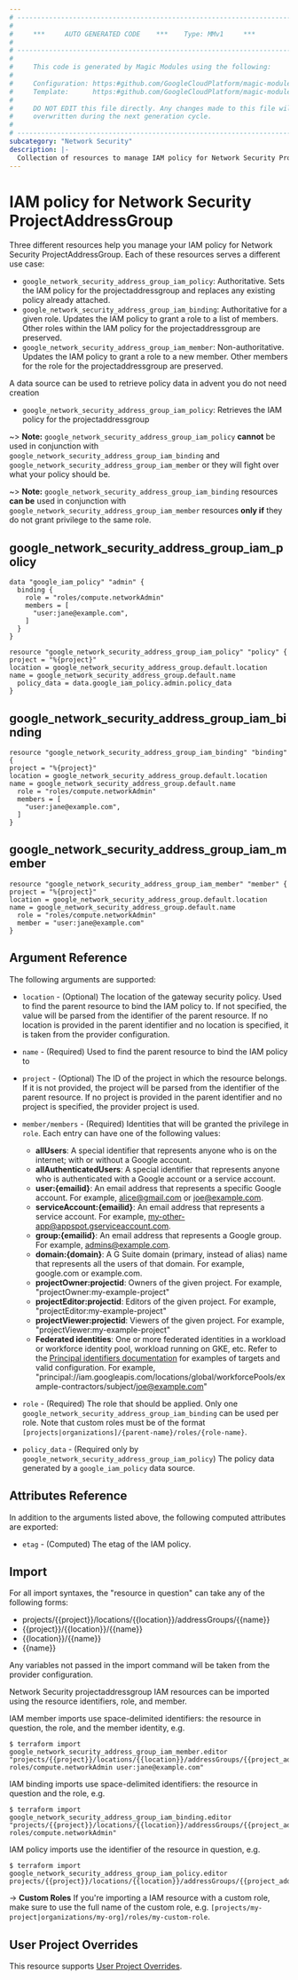 ```yaml
---
# ----------------------------------------------------------------------------
#
#     ***     AUTO GENERATED CODE    ***    Type: MMv1     ***
#
# ----------------------------------------------------------------------------
#
#     This code is generated by Magic Modules using the following:
#
#     Configuration: https:#github.com/GoogleCloudPlatform/magic-modules/tree/main/mmv1/products/networksecurity/ProjectAddressGroup.yaml
#     Template:      https:#github.com/GoogleCloudPlatform/magic-modules/tree/main/mmv1/templates/terraform/resource_iam.html.markdown.tmpl
#
#     DO NOT EDIT this file directly. Any changes made to this file will be
#     overwritten during the next generation cycle.
#
# ----------------------------------------------------------------------------
subcategory: "Network Security"
description: |-
  Collection of resources to manage IAM policy for Network Security ProjectAddressGroup
---
```


# IAM policy for Network Security ProjectAddressGroup

Three different resources help you manage your IAM policy for Network Security ProjectAddressGroup. Each of these resources serves a different use case:

* `google_network_security_address_group_iam_policy`: Authoritative. Sets the IAM policy for the projectaddressgroup and replaces any existing policy already attached.
* `google_network_security_address_group_iam_binding`: Authoritative for a given role. Updates the IAM policy to grant a role to a list of members. Other roles within the IAM policy for the projectaddressgroup are preserved.
* `google_network_security_address_group_iam_member`: Non-authoritative. Updates the IAM policy to grant a role to a new member. Other members for the role for the projectaddressgroup are preserved.

A data source can be used to retrieve policy data in advent you do not need creation

* `google_network_security_address_group_iam_policy`: Retrieves the IAM policy for the projectaddressgroup

~> **Note:** `google_network_security_address_group_iam_policy` **cannot** be used in conjunction with `google_network_security_address_group_iam_binding` and `google_network_security_address_group_iam_member` or they will fight over what your policy should be.

~> **Note:** `google_network_security_address_group_iam_binding` resources **can be** used in conjunction with `google_network_security_address_group_iam_member` resources **only if** they do not grant privilege to the same role.



## google_network_security_address_group_iam_policy

```hcl
data "google_iam_policy" "admin" {
  binding {
    role = "roles/compute.networkAdmin"
    members = [
      "user:jane@example.com",
    ]
  }
}

resource "google_network_security_address_group_iam_policy" "policy" {
project = "%{project}"
location = google_network_security_address_group.default.location
name = google_network_security_address_group.default.name
  policy_data = data.google_iam_policy.admin.policy_data
}
```

## google_network_security_address_group_iam_binding

```hcl
resource "google_network_security_address_group_iam_binding" "binding" {
project = "%{project}"
location = google_network_security_address_group.default.location
name = google_network_security_address_group.default.name
  role = "roles/compute.networkAdmin"
  members = [
    "user:jane@example.com",
  ]
}
```

## google_network_security_address_group_iam_member

```hcl
resource "google_network_security_address_group_iam_member" "member" {
project = "%{project}"
location = google_network_security_address_group.default.location
name = google_network_security_address_group.default.name
  role = "roles/compute.networkAdmin"
  member = "user:jane@example.com"
}
```


## Argument Reference

The following arguments are supported:

* `location` - (Optional) The location of the gateway security policy.
 Used to find the parent resource to bind the IAM policy to. If not specified,
  the value will be parsed from the identifier of the parent resource. If no location is provided in the parent identifier and no
  location is specified, it is taken from the provider configuration.
* `name` - (Required) Used to find the parent resource to bind the IAM policy to

* `project` - (Optional) The ID of the project in which the resource belongs.
    If it is not provided, the project will be parsed from the identifier of the parent resource. If no project is provided in the parent identifier and no project is specified, the provider project is used.

* `member/members` - (Required) Identities that will be granted the privilege in `role`.
  Each entry can have one of the following values:
  * **allUsers**: A special identifier that represents anyone who is on the internet; with or without a Google account.
  * **allAuthenticatedUsers**: A special identifier that represents anyone who is authenticated with a Google account or a service account.
  * **user:{emailid}**: An email address that represents a specific Google account. For example, alice@gmail.com or joe@example.com.
  * **serviceAccount:{emailid}**: An email address that represents a service account. For example, my-other-app@appspot.gserviceaccount.com.
  * **group:{emailid}**: An email address that represents a Google group. For example, admins@example.com.
  * **domain:{domain}**: A G Suite domain (primary, instead of alias) name that represents all the users of that domain. For example, google.com or example.com.
  * **projectOwner:projectid**: Owners of the given project. For example, "projectOwner:my-example-project"
  * **projectEditor:projectid**: Editors of the given project. For example, "projectEditor:my-example-project"
  * **projectViewer:projectid**: Viewers of the given project. For example, "projectViewer:my-example-project"
  * **Federated identities**: One or more federated identities in a workload or workforce identity pool, workload running on GKE, etc. Refer to the [Principal identifiers documentation](https://cloud.google.com/iam/docs/principal-identifiers#allow) for examples of targets and valid configuration. For example, "principal://iam.googleapis.com/locations/global/workforcePools/example-contractors/subject/joe@example.com"

* `role` - (Required) The role that should be applied. Only one
    `google_network_security_address_group_iam_binding` can be used per role. Note that custom roles must be of the format
    `[projects|organizations]/{parent-name}/roles/{role-name}`.

* `policy_data` - (Required only by `google_network_security_address_group_iam_policy`) The policy data generated by
  a `google_iam_policy` data source.

## Attributes Reference

In addition to the arguments listed above, the following computed attributes are
exported:

* `etag` - (Computed) The etag of the IAM policy.

## Import

For all import syntaxes, the "resource in question" can take any of the following forms:

* projects/{{project}}/locations/{{location}}/addressGroups/{{name}}
* {{project}}/{{location}}/{{name}}
* {{location}}/{{name}}
* {{name}}

Any variables not passed in the import command will be taken from the provider configuration.

Network Security projectaddressgroup IAM resources can be imported using the resource identifiers, role, and member.

IAM member imports use space-delimited identifiers: the resource in question, the role, and the member identity, e.g.
```
$ terraform import google_network_security_address_group_iam_member.editor "projects/{{project}}/locations/{{location}}/addressGroups/{{project_address_group}} roles/compute.networkAdmin user:jane@example.com"
```

IAM binding imports use space-delimited identifiers: the resource in question and the role, e.g.
```
$ terraform import google_network_security_address_group_iam_binding.editor "projects/{{project}}/locations/{{location}}/addressGroups/{{project_address_group}} roles/compute.networkAdmin"
```

IAM policy imports use the identifier of the resource in question, e.g.
```
$ terraform import google_network_security_address_group_iam_policy.editor projects/{{project}}/locations/{{location}}/addressGroups/{{project_address_group}}
```

-> **Custom Roles** If you're importing a IAM resource with a custom role, make sure to use the
 full name of the custom role, e.g. `[projects/my-project|organizations/my-org]/roles/my-custom-role`.

## User Project Overrides

This resource supports [User Project Overrides](https://registry.terraform.io/providers/hashicorp/google/latest/docs/guides/provider_reference#user_project_override).
